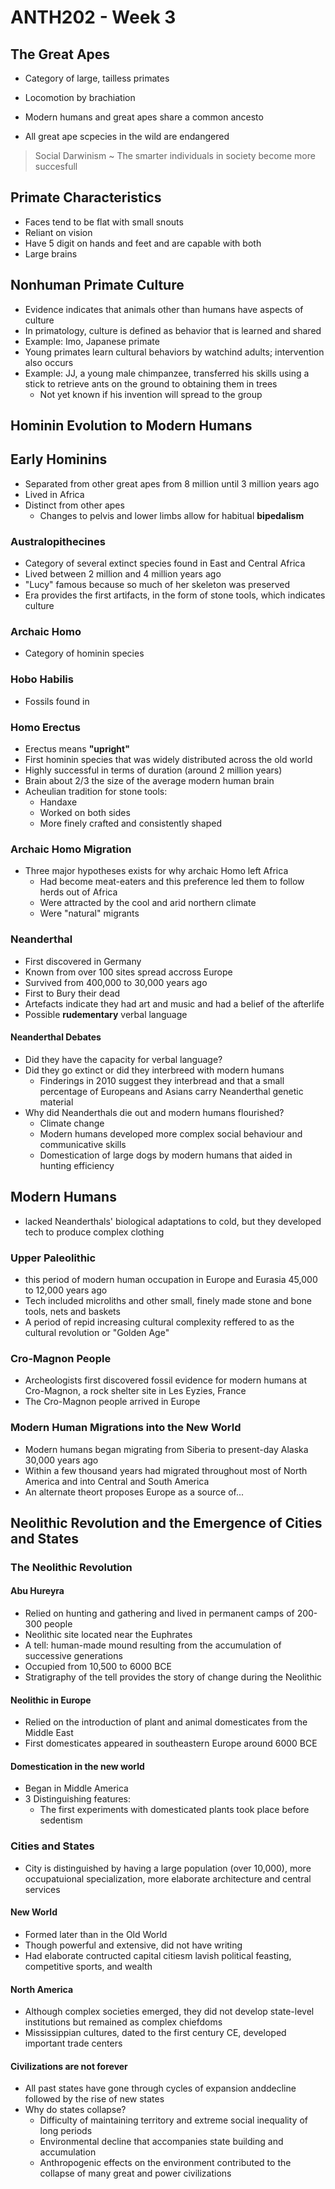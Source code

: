 # ANTH202 - Week 3

## The Great Apes

* Category of large, tailless primates
* Locomotion by brachiation
* Modern humans and great apes share a common ancesto

* All great ape scpecies in the wild are endangered

> Social Darwinism ~ The smarter individuals in society become more succesfull

## Primate Characteristics

* Faces tend to be flat with small snouts
* Reliant on vision
* Have 5 digit on hands and feet and are capable with both 
* Large brains

## Nonhuman Primate Culture

* Evidence indicates that animals other than humans have aspects of culture
* In primatology, culture is defined as behavior that is learned and shared
* Example: Imo, Japanese primate
* Young primates learn cultural behaviors by watchind adults; intervention also occurs
* Example: JJ, a young male chimpanzee, transferred his skills using a stick to retrieve ants on the ground to obtaining them in trees
  - Not yet known if his invention will spread to the group

## Hominin Evolution to Modern Humans

## Early Hominins

* Separated from other great apes from 8 million until 3 million years ago
* Lived in Africa
* Distinct from other apes
  - Changes to pelvis and lower limbs allow for habitual **bipedalism**

### Australopithecines
- Category of several extinct species found in East and Central Africa
- Lived between 2 million and 4 million years ago
- "Lucy" famous because so much of her skeleton was preserved
- Era provides the first artifacts, in the form of stone tools, which indicates culture

### Archaic Homo
- Category of hominin species

### Hobo Habilis
- Fossils found in

### Homo Erectus
- Erectus means **"upright"**
- First hominin species that was widely distributed across the old world
- Highly successful in terms of duration (around 2 million years)
- Brain about 2/3 the size of the average modern human brain
- Acheulian tradition for stone tools:
  - Handaxe
  - Worked on both sides
  - More finely crafted and consistently shaped

### Archaic Homo Migration
- Three major hypotheses exists for why archaic Homo left Africa
  - Had become meat-eaters and this preference led them to follow herds out of Africa
  - Were attracted by the cool and arid northern climate
  - Were "natural" migrants

### Neanderthal
- First discovered in Germany
- Known from over 100 sites spread accross Europe
- Survived from 400,000 to 30,000 years ago
- First to Bury their dead
- Artefacts indicate they had art and music and had a belief of the afterlife
- Possible **rudementary** verbal language

#### Neanderthal Debates
- Did they have the capacity for verbal language?
- Did they go extinct or did they interbreed with modern humans
  - Finderings in 2010 suggest they interbread and that a small percentage of Europeans and Asians carry Neanderthal genetic material
- Why did Neanderthals die out and modern humans flourished?
  - Climate change
  - Modern humans developed more complex social behaviour and communicative skills
  - Domestication of large dogs by modern humans that aided in hunting efficiency

## Modern Humans
- lacked Neanderthals' biological adaptations to cold, but they developed tech to produce complex clothing

### Upper Paleolithic
- this period of modern human occupation in Europe and Eurasia 45,000 to 12,000 years ago
- Tech included microliths and other small, finely made stone and bone tools, nets and baskets
- A period of repid increasing cultural complexity reffered to as the cultural revolution or "Golden Age"

### Cro-Magnon People
- Archeologists first discovered fossil evidence for modern humans at Cro-Magnon, a rock shelter site in Les Eyzies, France
- The Cro-Magnon people arrived in Europe

### Modern Human Migrations into the New World
- Modern humans began migrating from Siberia to present-day Alaska 30,000 years ago
- Within a few thousand years had migrated throughout most of North America and into Central and South America
- An alternate theort proposes Europe as a source of...

## Neolithic Revolution and the Emergence of Cities and States

### The Neolithic Revolution

#### Abu Hureyra
- Relied on hunting and gathering and lived in permanent camps of 200-300 people
- Neolithic site located near the Euphrates
- A tell: human-made mound resulting from the accumulation of successive generations
- Occupied from 10,500 to 6000 BCE
- Stratigraphy of the tell provides the story of change during the Neolithic

#### Neolithic in Europe
- Relied on the introduction of plant and animal domesticates from the Middle East
- First domesticates appeared in southeastern Europe around 6000 BCE

#### Domestication in the new world
- Began in Middle America
- 3 Distinguishing features:
  - The first experiments with domesticated plants took place before sedentism

### Cities and States
- City is distinguished by having a large population (over 10,000), more occupatuional specialization, more elaborate architecture and central services

#### New World
- Formed later than in the Old World
- Though powerful and extensive, did not have writing
- Had elaborate contructed capital citiesm lavish political feasting, competitive sports, and wealth

#### North America
- Although complex societies emerged, they did not develop state-level institutions but remained as complex chiefdoms
- Mississippian cultures, dated to the first century CE, developed important trade centers

#### Civilizations are not forever
- All past states have gone through cycles of expansion anddecline followed by the rise of new states
- Why do states collapse?
  - Difficulty of maintaining territory and extreme social inequality of long periods
  - Environmental decline that accompanies state building and accumulation
  - Anthropogenic effects on the environment contributed to the collapse of many great and power civilizations
